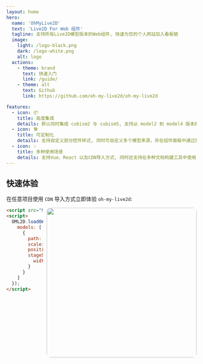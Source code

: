 ```yaml
---
layout: home
hero:
  name: 'OhMyLive2D'
  text: 'Live2D For Web 组件'
  tagline: 支持所有Live2D模型版本的Web组件, 快速为您的个人网站加入看板娘
  image:
    light: /logo-black.png
    dark: /logo-white.png
    alt: logo
  actions:
    - theme: brand
      text: 快速入门
      link: /guide/
    - theme: alt
      text: Github
      link: https://github.com/oh-my-live2d/oh-my-live2d

features:
  - icon: 📦
    title: 高度集成   ️
    details: 默认同时集成 cubism2 与 cubism5, 支持从 model2 到 model4 版本的模型, 无需引入其他外部依赖
  - icon: 🛠️
    title: 可定制化
    details: 支持自定义部分控件样式, 同时可自定义多个模型来源，并在组件面板中通过菜单切换模型展示
  - icon: 💡
    title: 多种使用场景
    details: 支持Vue、React 以及CDN导入方式, 同时还支持在多种文档构建工具中使用, 例如 vitepress、vuepress
---
```


## 快速体验

在任意项目使用 `CDN` 导入方式立即体验 `oh-my-live2d`:

<img align="right" style="margin-left:10px;border-radius: 10px;height:397px" src="https://loclink-1259720482.cos.ap-beijing.myqcloud.com/image%E5%BD%95%E5%B1%8F2024-02-28%2017.49.14%202.GIF"/>

```html
<script src="https://cdn.jsdelivr.net/npm/oh-my-live2d/dist/index.min.js"></script>
<script>
  OML2D.loadOml2d({
    models: [
      {
        path: 'https://cdn.jsdelivr.net/gh/Eikanya/Live2d-model/Live2D/Senko_Normals/senko.model3.json',
        scale: 0.12,
        position: [-50, 50],
        stageStyle: {
          width: 320
        }
      }
    ]
  });
</script>
```
